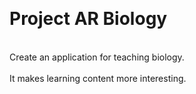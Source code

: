 <br><h1>Project AR Biology</br></h1>
<br>Create an application for teaching biology.</br>
<br>It makes learning content more interesting.</br>
